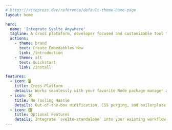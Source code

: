 ```yaml
---
# https://vitepress.dev/reference/default-theme-home-page
layout: home

hero:
  name: 'Integrate Svelte Anywhere'
  tagline: A cross plataform, developer focused and customizable tool to create javascript embedabbles
  actions:
    - theme: brand
      text: Create Embedabbles Now
      link: /introduction
    - theme: alt
      text: Quickstart
      link: /install

features:
  - icon: 🖥️
    title: Cross-Platform
    details: Works seamlessly with your favorite Node package manager and operating system.
  - icon: 🛠️
    title: No Tooling Hassle
    details: Out-of-the-box minification, CSS purging, and boilerplate generation.
  - icon: 🎛️
    title: Optional Features
    details: Integrate `svelte-standalone` into your existing workflow with optional support for Tailwind, TypeScript, or Storybook.
---
```

